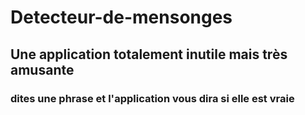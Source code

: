 # Detecteur-de-mensonges
<h2>Une application totalement inutile mais très amusante</><br>
<h3>dites une phrase et l'application vous dira si elle est vraie</h3>
